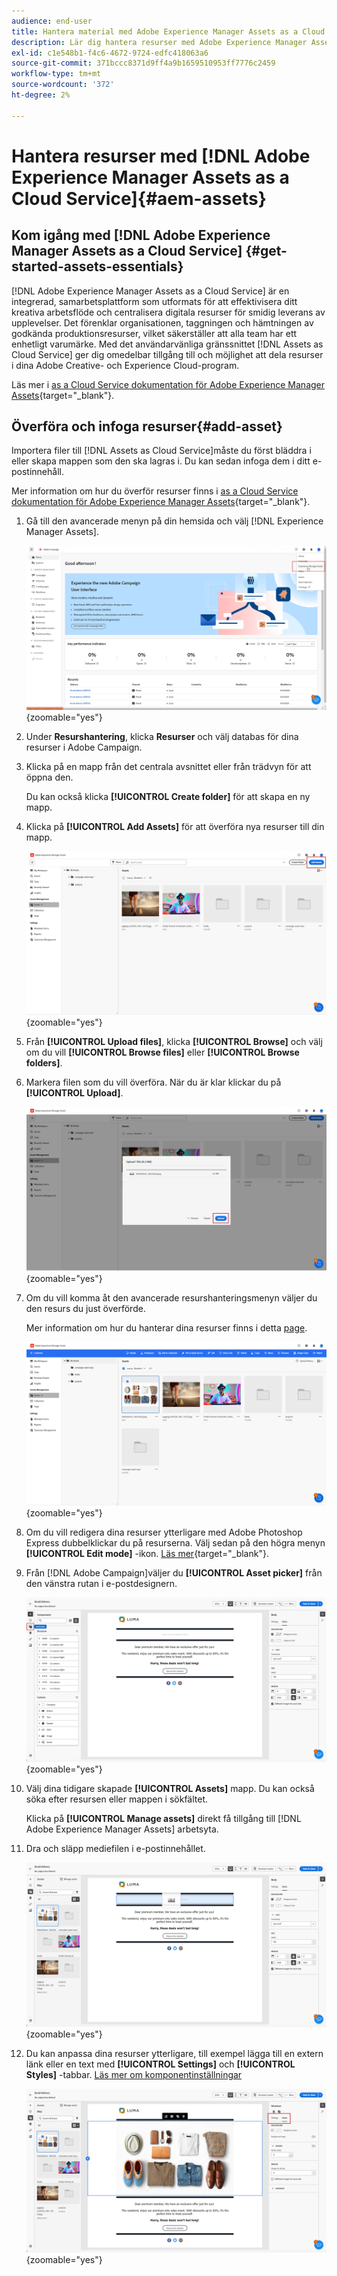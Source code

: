 ```yaml
---
audience: end-user
title: Hantera material med Adobe Experience Manager Assets as a Cloud Service
description: Lär dig hantera resurser med Adobe Experience Manager Assets as a Cloud Service
exl-id: c1e548b1-f4c6-4672-9724-edfc418063a6
source-git-commit: 371bccc8371d9ff4a9b1659510953ff7776c2459
workflow-type: tm+mt
source-wordcount: '372'
ht-degree: 2%

---
```


# Hantera resurser med [!DNL Adobe Experience Manager Assets as a Cloud Service]{#aem-assets}

## Kom igång med [!DNL Adobe Experience Manager Assets as a Cloud Service] {#get-started-assets-essentials}

[!DNL Adobe Experience Manager Assets as a Cloud Service] är en integrerad, samarbetsplattform som utformats för att effektivisera ditt kreativa arbetsflöde och centralisera digitala resurser för smidig leverans av upplevelser. Det förenklar organisationen, taggningen och hämtningen av godkända produktionsresurser, vilket säkerställer att alla team har ett enhetligt varumärke. Med det användarvänliga gränssnittet [!DNL Assets as Cloud Service] ger dig omedelbar tillgång till och möjlighet att dela resurser i dina Adobe Creative- och Experience Cloud-program.

Läs mer i [as a Cloud Service dokumentation för Adobe Experience Manager Assets](https://experienceleague.adobe.com/docs/experience-manager-cloud-service/content/assets/home.html){target="_blank"}.

## Överföra och infoga resurser{#add-asset}

Importera filer till [!DNL Assets as Cloud Service]måste du först bläddra i eller skapa mappen som den ska lagras i. Du kan sedan infoga dem i ditt e-postinnehåll.

Mer information om hur du överför resurser finns i [as a Cloud Service dokumentation för Adobe Experience Manager Assets](https://experienceleague.adobe.com/docs/experience-manager-cloud-service/content/assets/assets-view/add-delete-assets-view.html){target="_blank"}.

1. Gå till den avancerade menyn på din hemsida och välj [!DNL Experience Manager Assets].

   ![](assets/assets_1.png){zoomable=&quot;yes&quot;}

1. Under **Resurshantering**, klicka **Resurser** och välj databas för dina resurser i Adobe Campaign.

1. Klicka på en mapp från det centrala avsnittet eller från trädvyn för att öppna den.

   Du kan också klicka **[!UICONTROL Create folder]** för att skapa en ny mapp.

1. Klicka på **[!UICONTROL Add Assets]** för att överföra nya resurser till din mapp.

   ![](assets/assets_2.png){zoomable=&quot;yes&quot;}

1. Från **[!UICONTROL Upload files]**, klicka **[!UICONTROL Browse]** och välj om du vill **[!UICONTROL Browse files]** eller **[!UICONTROL Browse folders]**.

1. Markera filen som du vill överföra. När du är klar klickar du på **[!UICONTROL Upload]**.

   ![](assets/assets_3.png){zoomable=&quot;yes&quot;}

1. Om du vill komma åt den avancerade resurshanteringsmenyn väljer du den resurs du just överförde.

   Mer information om hur du hanterar dina resurser finns i detta [page](https://experienceleague.adobe.com/docs/experience-manager-cloud-service/content/assets/assets-view/manage-organize-assets-view.html).

   ![](assets/assets_4.png){zoomable=&quot;yes&quot;}

1. Om du vill redigera dina resurser ytterligare med Adobe Photoshop Express dubbelklickar du på resurserna. Välj sedan på den högra menyn **[!UICONTROL Edit mode]** -ikon. [Läs mer](https://experienceleague.adobe.com/docs/experience-manager-cloud-service/content/assets/assets-view/edit-images-assets-view.html#edit-using-express){target="_blank"}.

1. Från [!DNL Adobe Campaign]väljer du **[!UICONTROL Asset picker]** från den vänstra rutan i e-postdesignern.

   ![](assets/assets_6.png){zoomable=&quot;yes&quot;}

1. Välj dina tidigare skapade **[!UICONTROL Assets]** mapp. Du kan också söka efter resursen eller mappen i sökfältet.

   Klicka på  **[!UICONTROL Manage assets]** direkt få tillgång till [!DNL Adobe Experience Manager Assets] arbetsyta.

1. Dra och släpp mediefilen i e-postinnehållet.

   ![](assets/assets_5.png){zoomable=&quot;yes&quot;}

1. Du kan anpassa dina resurser ytterligare, till exempel lägga till en extern länk eller en text med **[!UICONTROL Settings]** och **[!UICONTROL Styles]** -tabbar. [Läs mer om komponentinställningar](../email/content-components.md)

   ![](assets/assets_7.png){zoomable=&quot;yes&quot;}
